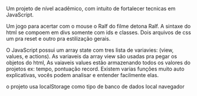 Um projeto de nível acadêmico, com intuito de fortalecer tecnicas em JavaScript.

Um jogo para acertar com o mouse o Ralf do filme detona Ralf.
A sintaxe do html se compoem em divs somente com ids e classes.
Dois arquivos de css um pra reset e outro pra estilização gerais.

O JavaScript possui um array state com tres lista de variavies: (view, values, e actions).
As variaveis da array view são usadas pra pegar os objetos do html,
As vaiaveis values estão armazenando todos os  valores do projetos ex: tempo, pontuação record.
Existem varias funções muito auto explicativas, vocês podem analisar e entender facilmente elas.

o projeto usa localStorage como tipo de banco de dados local navegador